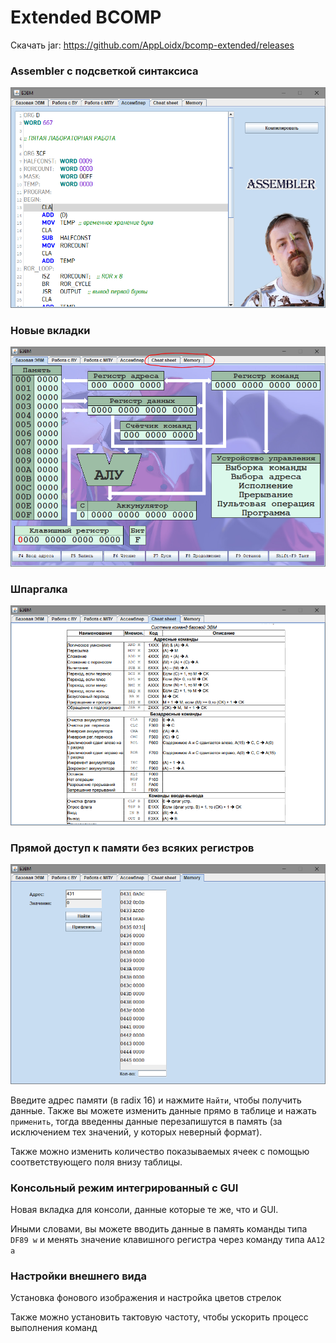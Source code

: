 # Extended BCOMP

Скачать jar: https://github.com/AppLoidx/bcomp-extended/releases

### Assembler с подсветкой синтаксиса
![](https://github.com/AppLoidx/bcomp-extended/blob/master/report/res/assembler.png)

### Новые вкладки 
![](https://github.com/AppLoidx/bcomp-extended/blob/master/report/res/basic-view.png)

### Шпаргалка
![](https://github.com/AppLoidx/bcomp-extended/blob/master/report/res/cheat-sheet.png)

### Прямой доступ к памяти без всяких регистров
![](https://github.com/AppLoidx/bcomp-extended/blob/master/report/res/memory.png)

Введите адрес памяти (в radix 16) и нажмите `Найти`, чтобы получить данные. Также вы можете изменить данные прямо в таблице и нажать `применить`, тогда введенны данные перезапишутся в память (за исключением тех значений, у которых неверный формат).

Также можно изменить количество показываемых ячеек с помощью соответствующего поля внизу таблицы.

### Консольный режим интегрированный с GUI

Новая вкладка для консоли, данные которые те же, что и GUI.

Иными словами, вы можете вводить данные в память команды типа `DF89 w` и менять значение клавишного регистра через команду типа `AA12 a`

### Настройки внешнего вида

Установка фонового изображения и настройка цветов стрелок

Также можно установить тактовую частоту, чтобы ускорить процесс выполнения команд


